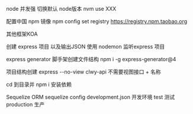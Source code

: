 node 并发强
切换默认 node版本
nvm use XXX


配置中国 npm 镜像
npm config set registry https://registry.npm.taobao.org

其他框架KOA

创建 express 项目 以及输出JSON
使用 nodemon 监听express 项目


express generator 脚手架创建文件结构
npm i -g express-generator@4

项目结构创建
express --no-view clwy-api
不需要视图接口  + 名称

cd 到目录并 npm i 安装依赖

Sequelize ORM
sequelize config 
development.json 开发环境
test 测试
production 生产